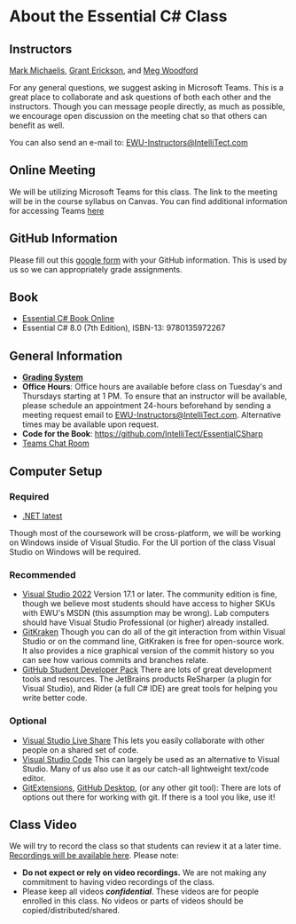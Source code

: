 # About the Essential C# Class #

## Instructors ##

[Mark Michaelis](https://github.com/MarkMichaelis), [Grant Erickson](https://github.com/GrantErickson), and [Meg Woodford](https://github.com/mmwoodfo)

For any general questions, we suggest asking in Microsoft Teams. This is a great place to collaborate and ask questions of both each other and the instructors. Though you can message people directly, as much as possible, we encourage open discussion on the meeting chat so that others can benefit as well.

You can also send an e-mail to: EWU-Instructors@IntelliTect.com

## Online Meeting ##

We will be utilizing Microsoft Teams for this class. The link to the meeting will be in the course syllabus on Canvas. You can find additional information for accessing Teams [here](MicrosoftTeams.md)

## GitHub Information ##

Please fill out this [google form](https://forms.gle/newURL) with your GitHub information. This is used by us so we can appropriately grade assignments.

## Book ##

* [Essential C# Book Online](https://EssentialCSharp.com)
* Essential C# 8.0 (7th Edition), ISBN-13: 9780135972267

## General Information ##

* [**Grading System**](Homework-Grading.md)
* **Office Hours**: Office hours are available before class on Tuesday's and Thursdays starting at 1 PM.  To ensure that an instructor will be available, please schedule an appointment 24-hours beforehand by sending a meeting request email to EWU-Instructors@IntelliTect.com.  Alternative times may be available upon request.
* **Code for the Book**: <https://github.com/IntelliTect/EssentialCSharp>
* [Teams Chat Room](https://teams.microsoft.com/l/meetup-join/19%3ameeting_MDFjNTliMWMtNTM2ZS00ODFkLWI3MzUtNTYwZDViNDhhOTRk%40thread.v2/0?context=%7b%22Tid%22%3a%2237321907-14a5-4390-987d-ec0c66c655cd%22%2c%22Oid%22%3a%22c97a0714-cc64-4648-8c15-d3dfd0818331%22%7d)

## Computer Setup ##

### Required ###

* [.NET latest](https://dotnet.microsoft.com/download)

Though most of the coursework will be cross-platform, we will be working on Windows inside of Visual Studio. For the UI portion of the class Visual Studio on Windows will be required. 

### Recommended ###

* [Visual Studio 2022](https://visualstudio.microsoft.com/downloads/)
  Version 17.1 or later. The community edition is fine, though we believe most students should have access to higher SKUs with EWU's MSDN (this assumption may be wrong). Lab computers should have Visual Studio Professional (or higher) already installed.
* [GitKraken](https://gitkraken.keboo.dev/)
  Though you can do all of the git interaction from within Visual Studio or on the command line, GitKraken is free for open-source work. It also provides a nice graphical version of the commit history so you can see how various commits and branches relate.
* [GitHub Student Developer Pack](https://education.github.com/students)
  There are lots of great development tools and resources. The JetBrains products ReSharper (a plugin for Visual Studio), and Rider (a full C# IDE) are great tools for helping you write better code.

### Optional ###

* [Visual Studio Live Share](https://visualstudio.microsoft.com/services/live-share/) This lets you easily collaborate with other people on a shared set of code.
* [Visual Studio Code](https://code.visualstudio.com/) This can largely be used as an alternative to Visual Studio. Many of us also use it as our catch-all lightweight text/code editor.
* [GitExtensions](https://gitextensions.github.io/), [GitHub Desktop](https://desktop.github.com/), (or any other git tool): There are lots of options out there for working with git. If there is a tool you like, use it!

## Class Video ##

We will try to record the class so that students can review it at a later time. [Recordings will be available here](https://www.dropbox.com/sh/TODO).
Please note:

* **Do not expect or rely on video recordings.**  We are not making any commitment to having video recordings of the class.
* Please keep all videos ***confidential***. These videos are for people enrolled in this class.  No videos or parts of videos should be copied/distributed/shared.
